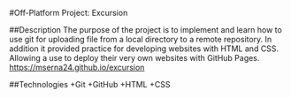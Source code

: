 #Off-Platform Project: Excursion

##Description
The purpose of the project is to implement and learn how to use git for uploading 
file from a local directory to a remote repository. In addition it provided practice 
for developing websites with HTML and CSS. Allowing a use to deploy their very own 
websites with GitHub Pages.
https://mserna24.github.io/excursion

##Technologies
+Git
+GitHub
+HTML
+CSS